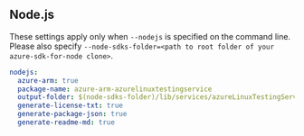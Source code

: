 ## Node.js

These settings apply only when `--nodejs` is specified on the command line.
Please also specify `--node-sdks-folder=<path to root folder of your azure-sdk-for-node clone>`.

``` yaml $(nodejs)
nodejs:
  azure-arm: true
  package-name: azure-arm-azurelinuxtestingservice
  output-folder: $(node-sdks-folder)/lib/services/azureLinuxTestingService
  generate-license-txt: true
  generate-package-json: true
  generate-readme-md: true
```
